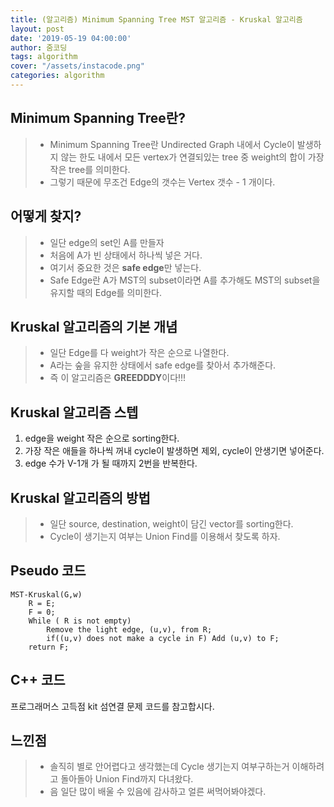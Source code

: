 ```yaml
---
title: (알고리즘) Minimum Spanning Tree MST 알고리즘 - Kruskal 알고리즘
layout: post
date: '2019-05-19 04:00:00'
author: 줌코딩
tags: algorithm
cover: "/assets/instacode.png"
categories: algorithm
---
```

## Minimum Spanning Tree란?

>* Minimum Spanning Tree란 Undirected Graph 내에서 Cycle이 발생하지 않는 한도 내에서 모든 vertex가 연결되있는 tree 중 weight의 합이 가장 작은 tree를 의미한다.
>* 그렇기 때문에 무조건 Edge의 갯수는 Vertex 갯수 - 1 개이다.

## 어떻게 찾지?

 >* 일단 edge의 set인 A를 만들자
 >* 처음에 A가 빈 상태에서 하나씩 넣은 거다. 
 >* 여기서 중요한 것은 **safe edge**만 넣는다.
 >* Safe Edge란 A가 MST의 subset이라면 A를 추가해도 MST의 subset을 유지할 때의 Edge를 의미한다.

## Kruskal 알고리즘의 기본 개념

 >* 일단 Edge를 다 weight가 작은 순으로 나열한다.
 >* A라는 숲을 유지한 상태에서 safe edge를 찾아서 추가해준다.
 >* 즉 이 알고리즘은 **GREEDDDY**이다!!!
 
## Kruskal 알고리즘 스텝
 
1. edge을 weight 작은 순으로 sorting한다.
2. 가장 작은 애들을 하나씩 꺼내 cycle이 발생하면 제외, cycle이 안생기면 넣어준다.
3. edge 수가 V-1개 가 될 때까지 2번을 반복한다.

## Kruskal 알고리즘의 방법

>* 일단 source, destination, weight이 담긴 vector를 sorting한다.
>* Cycle이 생기는지 여부는 Union Find를 이용해서 찾도록 하자.


## Pseudo 코드

    MST-Kruskal(G,w)
        R = E;
        F = 0;
        While ( R is not empty)
            Remove the light edge, (u,v), from R;
            if((u,v) does not make a cycle in F) Add (u,v) to F;
        return F;

## C++ 코드
프로그래머스 고득점 kit 섬연결 문제 코드를 참고합시다.


## 느낀점
>* 솔직히 별로 안어렵다고 생각했는데 Cycle 생기는지 여부구하는거 이해하려고 돌아돌아 Union Find까지 다녀왔다.
>* 음 일단 많이 배울 수 있음에 감사하고 얼른 써먹어봐야겠다.
